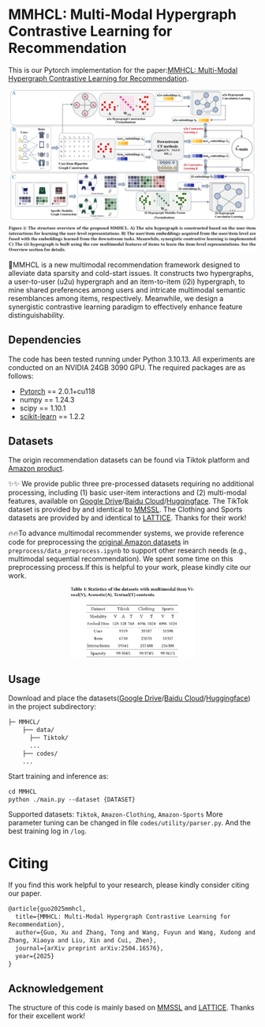 # MMHCL: Multi-Modal Hypergraph Contrastive Learning for Recommendation

This is our Pytorch implementation for the paper:[MMHCL: Multi-Modal Hypergraph Contrastive Learning for Recommendation](https://arxiv.org/abs/2504.16576).

<p align="center">
<img src="./image/MMHCL.png" alt="MMHCL" />
</p>

🚀MMHCL is a new multimodal recommendation framework designed to alleviate data sparsity and cold-start issues. It constructs two hypergraphs, a user-to-user (u2u) hypergraph and an item-to-item (i2i) hypergraph, to mine shared preferences among users and intricate multimodal semantic resemblances among items, respectively. Meanwhile, we design a synergistic contrastive learning paradigm to effectively enhance feature distinguishability.

<h2>Dependencies </h2>
The code has been tested running under Python 3.10.13. All experiments are conducted on an NVIDIA 24GB 3090 GPU. The required packages are as follows:

* [Pytorch](https://pytorch.org/) == 2.0.1+cu118
* numpy == 1.24.3
* scipy == 1.10.1
* [scikit-learn](https://scikit-learn.org/stable/) == 1.2.2

<h2>Datasets</h2>

The origin recommendation datasets can be found via Tiktok platform and [Amazon product](http://jmcauley.ucsd.edu/data/amazon/links.html).

✨✨
We provide public three pre-processed datasets requiring no additional processing, including (1) basic user-item interactions and (2) multi-modal features, available on [Google Drive](https://drive.google.com/drive/folders/1yitfcangRzsWtYM1MokMyWPGPr8heBxB?usp=drive_link)/[Baidu Cloud](https://pan.baidu.com/s/1ZOE7BqSyrqD3rB2B2XLMcQ?pwd=pypk)/[Huggingface](https://huggingface.co/datasets/Xu-SII-BNU/MMHCL).
The TikTok dataset is provided by and identical to [MMSSL](https://github.com/HKUDS/MMSSL). The Clothing and Sports datasets are provided by and identical to [LATTICE](https://github.com/CRIPAC-DIG/LATTICE). Thanks for their work!

🔥🔥To advance multimodal recommender systems, we provide reference code for preprocessing the [original Amazon datasets](http://jmcauley.ucsd.edu/data/amazon/links.html) in `preprocess/data_preprocess.ipynb` to support other research needs (e.g., multimodal sequential recommendation). 
We spent some time on this preprocessing process.If this is helpful to your work, please kindly cite our work. 
<p align="center">
<img src="./image/Datasets.png" width="50%"  alt="Datasets" />
</p>
<h2>Usage </h2>

Download and place the datasets([Google Drive](https://drive.google.com/drive/folders/1yitfcangRzsWtYM1MokMyWPGPr8heBxB?usp=drive_link)/[Baidu Cloud](https://pan.baidu.com/s/1ZOE7BqSyrqD3rB2B2XLMcQ?pwd=pypk)/[Huggingface](https://huggingface.co/datasets/Xu-SII-BNU/MMHCL)) in the project subdirectory:
  ```
  ├─ MMHCL/ 
      ├── data/
        ├── Tiktok/
        ...
      ├── codes/
      ...
  ```
Start training and inference as:

```
cd MMHCL
python ./main.py --dataset {DATASET}
```
Supported datasets:  `Tiktok`, `Amazon-Clothing`, `Amazon-Sports`
More parameter tuning can be changed in file `codes/utility/parser.py`. And the best training log in `/log`.

<h1> Citing </h1>

If you find this work helpful to your research, please kindly consider citing our paper.


```
@article{guo2025mmhcl,
  title={MMHCL: Multi-Modal Hypergraph Contrastive Learning for Recommendation},
  author={Guo, Xu and Zhang, Tong and Wang, Fuyun and Wang, Xudong and Zhang, Xiaoya and Liu, Xin and Cui, Zhen},
  journal={arXiv preprint arXiv:2504.16576},
  year={2025}
}
```


## Acknowledgement

The structure of this code is mainly based on [MMSSL](https://github.com/HKUDS/MMSSL) and [LATTICE](https://github.com/CRIPAC-DIG/LATTICE). Thanks for their excellent work!

